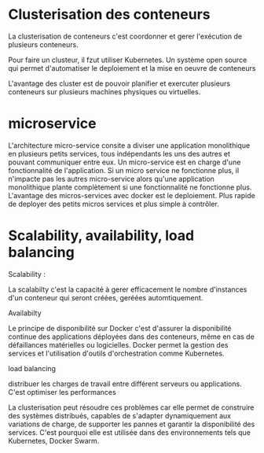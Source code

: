 # Clusterisation des conteneurs 

La clusterisation de conteneurs c'est coordonner et gerer l'exécution de plusieurs conteneurs.

Pour faire un clusteur, il fzut utiliser Kubernetes.
Un système open source qui permet d'automatiser le deploiement et la mise en oeuvre de conteneurs 

L'avantage des cluster est de pouvoir planifier et exercuter plusieurs conteneurs sur plusieurs machines physiques ou virtuelles.

# microservice

L'architecture micro-service consite a diviser une application monolithique en plusieurs petits services, tous indépendants les uns des autres et pouvant communiquer entre eux. Un micro-service est en charge d'une fonctionnalité de l'application. Si un micro service ne fonctionne plus, il n'impacte pas les autres micro-service alors qu'une application monolithique plante complètement si une fonctionnalité ne fonctionne plus. L'avantage des micros-services avec docker est le deploiement. Plus rapide de deployer des petits micros services et plus simple à contrôler.

# Scalability, availability, load balancing

Scalability :

La scalabilty c'est la capacité à gerer efficacement le nombre d'instances d'un conteneur qui seront créées, geréées automtiquement.

Availabilty

Le principe de disponibilité sur Docker c'est d'assurer la disponibilité continue des applications déployées dans des conteneurs, même en cas de défaillances matérielles ou logicielles. Docker permet la gestion des services et l'utilisation d'outils d'orchestration comme Kubernetes.

load balancing

distribuer les charges de travail entre différent serveurs ou applications. C'est optimiser les performances 

La clusterisation peut résoudre ces problèmes car elle permet de construire des systèmes distribués, capables de s'adapter dynamiquement aux variations de charge, de supporter les pannes et garantir la disponibilité des services. C'est pourquoi elle est utilisée dans des environnements tels que Kubernetes, Docker Swarm.






